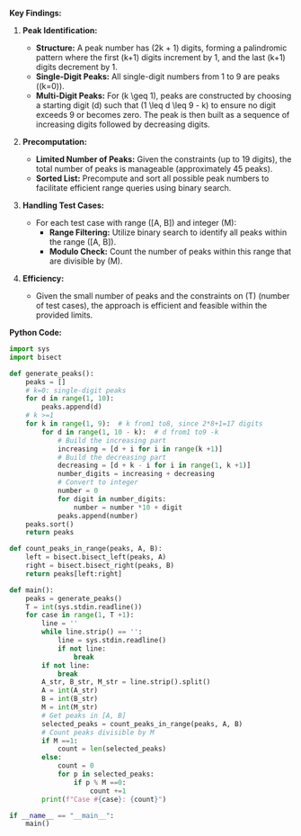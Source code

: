 **Key Findings:**

1. **Peak Identification:**
   - **Structure:** A peak number has \(2k + 1\) digits, forming a palindromic pattern where the first \(k+1\) digits increment by 1, and the last \(k+1\) digits decrement by 1.
   - **Single-Digit Peaks:** All single-digit numbers from 1 to 9 are peaks (\(k=0\)).
   - **Multi-Digit Peaks:** For \(k \geq 1\), peaks are constructed by choosing a starting digit \(d\) such that \(1 \leq d \leq 9 - k\) to ensure no digit exceeds 9 or becomes zero. The peak is then built as a sequence of increasing digits followed by decreasing digits.

2. **Precomputation:**
   - **Limited Number of Peaks:** Given the constraints (up to 19 digits), the total number of peaks is manageable (approximately 45 peaks).
   - **Sorted List:** Precompute and sort all possible peak numbers to facilitate efficient range queries using binary search.

3. **Handling Test Cases:**
   - For each test case with range \([A, B]\) and integer \(M\):
     - **Range Filtering:** Utilize binary search to identify all peaks within the range \([A, B]\).
     - **Modulo Check:** Count the number of peaks within this range that are divisible by \(M\).

4. **Efficiency:**
   - Given the small number of peaks and the constraints on \(T\) (number of test cases), the approach is efficient and feasible within the provided limits.

**Python Code:**

```python
import sys
import bisect

def generate_peaks():
    peaks = []
    # k=0: single-digit peaks
    for d in range(1, 10):
        peaks.append(d)
    # k >=1
    for k in range(1, 9):  # k from1 to8, since 2*8+1=17 digits
        for d in range(1, 10 - k):  # d from1 to9 -k
            # Build the increasing part
            increasing = [d + i for i in range(k +1)]
            # Build the decreasing part
            decreasing = [d + k - i for i in range(1, k +1)]
            number_digits = increasing + decreasing
            # Convert to integer
            number = 0
            for digit in number_digits:
                number = number *10 + digit
            peaks.append(number)
    peaks.sort()
    return peaks

def count_peaks_in_range(peaks, A, B):
    left = bisect.bisect_left(peaks, A)
    right = bisect.bisect_right(peaks, B)
    return peaks[left:right]

def main():
    peaks = generate_peaks()
    T = int(sys.stdin.readline())
    for case in range(1, T +1):
        line = ''
        while line.strip() == '':
            line = sys.stdin.readline()
            if not line:
                break
        if not line:
            break
        A_str, B_str, M_str = line.strip().split()
        A = int(A_str)
        B = int(B_str)
        M = int(M_str)
        # Get peaks in [A, B]
        selected_peaks = count_peaks_in_range(peaks, A, B)
        # Count peaks divisible by M
        if M ==1:
            count = len(selected_peaks)
        else:
            count = 0
            for p in selected_peaks:
                if p % M ==0:
                    count +=1
        print(f"Case #{case}: {count}")

if __name__ == "__main__":
    main()
```